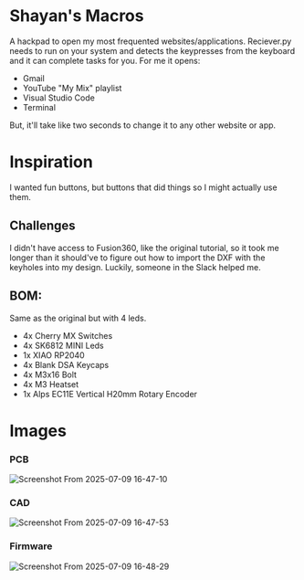 # Shayan's Macros
A hackpad to open my most frequented websites/applications.
Reciever.py needs to run on your system and detects the keypresses from the keyboard and it can complete tasks for you.
For me it opens:

- Gmail
- YouTube "My Mix" playlist
- Visual Studio Code
- Terminal

But, it'll take like two seconds to change it to any other website or app.

# Inspiration
I wanted fun buttons, but buttons that did things so I might actually use them.

## Challenges

I didn't have access to Fusion360, like the original tutorial, so it took me longer than it should've to figure out how to import the DXF with the keyholes into my design. Luckily, someone in the Slack helped me.


## BOM:

Same as the original but with 4 leds.

-    4x Cherry MX Switches
-    4x SK6812 MINI Leds
-    1x XIAO RP2040
-    4x Blank DSA Keycaps
-    4x M3x16 Bolt
-    4x M3 Heatset
-    1x Alps EC11E Vertical H20mm Rotary Encoder

# Images

### PCB
![Screenshot From 2025-07-09 16-47-10](https://github.com/user-attachments/assets/640ccde4-1a66-4481-bd28-9c18c11d36e9)


### CAD

![Screenshot From 2025-07-09 16-47-53](https://github.com/user-attachments/assets/240cecb6-b7e5-4c9d-81bd-1a8d2433f957)


### Firmware

![Screenshot From 2025-07-09 16-48-29](https://github.com/user-attachments/assets/00bcf8aa-2b19-41c2-b71f-1f35c5523fd7)
